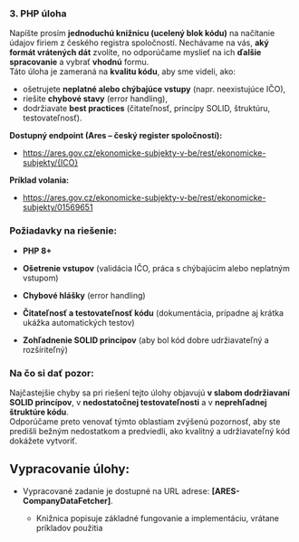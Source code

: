 ### **3. PHP úloha**

Napíšte prosím **jednoduchú knižnicu (ucelený blok kódu)** na načítanie údajov firiem z českého registra spoločností. Nechávame na vás, **aký formát vrátených dát** zvolíte, no odporúčame myslieť na ich **ďalšie spracovanie** a vybrať **vhodnú** formu.  
Táto úloha je zameraná na **kvalitu kódu**, aby sme videli, ako:

* ošetrujete **neplatné alebo chýbajúce vstupy** (napr. neexistujúce IČO),
* riešite **chybové stavy** (error handling),
* dodržiavate **best practices** (čitateľnosť, princípy SOLID, štruktúru, testovateľnosť).

**Dostupný endpoint (Ares – český register spoločností):**  

* https://ares.gov.cz/ekonomicke-subjekty-v-be/rest/ekonomicke-subjekty/{ICO}

**Príklad volania:**  

* https://ares.gov.cz/ekonomicke-subjekty-v-be/rest/ekonomicke-subjekty/01569651
  
  

### **Požiadavky na riešenie:**

* **PHP 8+**

* **Ošetrenie vstupov** (validácia IČO, práca s chýbajúcim alebo neplatným vstupom)

* **Chybové hlášky** (error handling)

* **Čitateľnosť a testovateľnosť kódu** (dokumentácia, prípadne aj krátka ukážka automatických testov)

* **Zohľadnenie SOLID princípov** (aby bol kód dobre udržiavateľný a rozšíriteľný)

### **Na čo si dať pozor:**

Najčastejšie chyby sa pri riešení tejto úlohy objavujú **v slabom dodržiavaní SOLID princípov**, v **nedostatočnej testovateľnosti** a v **neprehľadnej štruktúre kódu**.  
Odporúčame preto venovať týmto oblastiam zvýšenú pozornosť, aby ste predišli bežným nedostatkom a predviedli, ako kvalitný a udržiavateľný kód dokážete vytvoriť.



## Vypracovanie úlohy:

* Vypracované zadanie je dostupné na URL adrese: **[ARES-CompanyDataFetcher]**.
  
  * Knižnica popisuje základné fungovanie a implementáciu, vrátane príkladov použitia

